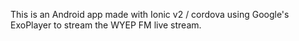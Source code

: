 This is an Android app made with Ionic v2 / cordova using Google's ExoPlayer to stream the WYEP FM live stream.
